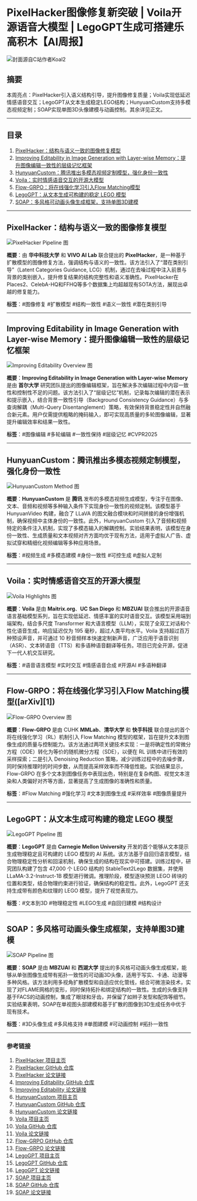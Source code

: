 # PixelHacker图像修复新突破 | Voila开源语音大模型 | LegoGPT生成可搭建乐高积木【AI周报】

![封面源自C站作者Koal2](https://image.civitai.com/xG1nkqKTMzGDvpLrqFT7WA/44cb3616-4cff-4dea-bcb6-caeedb99ceeb/original=true,quality=90/73901561.jpeg)

## 摘要

本周亮点：PixelHacker引入语义结构引导，提升图像修复质量；Voila实现低延迟情感语音交互；LegoGPT从文本生成稳定LEGO结构；HunyuanCustom支持多模态视频定制；SOAP实现单图3D头像建模与动画控制。其余详见正文。

---

## 目录  

1. [PixelHacker：结构与语义一致的图像修复模型](#pixelhacker结构与语义一致的图像修复模型)
2. [Improving Editability in Image Generation with Layer-wise Memory：提升图像编辑一致性的层级记忆框架](#improving-editability-in-image-generation-with-layer-wise-memory提升图像编辑一致性的层级记忆框架)
3. [HunyuanCustom：腾讯推出多模态视频定制模型，强化身份一致性](#hunyuancustom腾讯推出多模态视频定制模型强化身份一致性)
4. [Voila：实时情感语音交互的开源大模型](#voila实时情感语音交互的开源大模型)
5. [Flow-GRPO：将在线强化学习引入Flow Matching模型](#flow-grpo将在线强化学习引入flow-matching模型)
6. [LegoGPT：从文本生成可构建的稳定 LEGO 模型](#legogpt从文本生成可构建的稳定-lego-模型)
7. [SOAP：多风格可动画头像生成框架，支持单图3D建模](#soap多风格可动画头像生成框架支持单图3d建模)

---

## PixelHacker：结构与语义一致的图像修复模型

![PixelHacker Pipeline 图](https://hustvl.github.io/PixelHacker/image_assets/method/Pipeline.png)

**概要**：由 **华中科技大学** 和 **VIVO AI Lab** 联合提出的 **PixelHacker**，是一种基于扩散模型的图像修复方法，强调结构与语义的一致性。该方法引入了“潜在类别引导”（Latent Categories Guidance, LCG）机制，通过在去噪过程中注入前景与背景的类别嵌入，提升修复结果的结构完整性和语义准确性。PixelHacker在Places2、CelebA-HQ和FFHQ等多个数据集上均超越现有SOTA方法，展现出卓越的修复能力。

**标签**：#图像修复 #扩散模型 #结构一致性 #语义一致性 #潜在类别引导

---

## Improving Editability in Image Generation with Layer-wise Memory：提升图像编辑一致性的层级记忆框架

![Improving Editability Overview 图](https://arxiv.org/html/2505.01079v1/x1.png)

**概要**：**Improving Editability in Image Generation with Layer-wise Memory** 是由 **首尔大学** 研究团队提出的图像编辑框架，旨在解决多次编辑过程中内容一致性和控制性不足的问题。该方法引入了“层级记忆”机制，记录每次编辑的潜在表示和提示嵌入，结合背景一致性引导（Background Consistency Guidance）与多查询解耦（Multi-Query Disentanglement）策略，有效保持背景稳定性并自然融合新元素。用户仅需提供粗略的掩码输入，即可实现高质量的多轮图像编辑，显著提升编辑效率和结果一致性。

**标签**：#图像编辑 #多轮编辑 #一致性保持 #层级记忆 #CVPR2025

---

## HunyuanCustom：腾讯推出多模态视频定制模型，强化身份一致性

![HunyuanCustom Method 图](https://hunyuancustom.github.io/static/images/method.png)

**概要**：**HunyuanCustom** 是 **腾讯** 发布的多模态视频生成模型，专注于在图像、文本、音频和视频等多种输入条件下实现身份一致性的视频定制。该模型基于 HunyuanVideo 构建，融合了 LLaVA 的图文融合模块和时间拼接的身份增强机制，确保视频中主体身份的一致性。此外，HunyuanCustom 引入了音频和视频特定的条件注入机制，实现了多模态输入的解耦控制。实验结果表明，该模型在身份一致性、生成质量和文本视频对齐方面均优于现有方法，适用于虚拟人广告、虚拟试穿和精细化视频编辑等多种应用场景。

**标签**：#视频生成 #多模态建模 #身份一致性 #可控生成 #虚拟人定制

---

## Voila：实时情感语音交互的开源大模型

![Voila Highlights 图](https://voila.maitrix.org/static/images/highlights.png)

**概要**：**Voila** 是由 **Maitrix.org**、**UC San Diego** 和 **MBZUAI** 联合推出的开源语音语言基础模型系列，旨在实现低延迟、情感丰富的实时语音交互。该模型采用端到端架构，结合多尺度 Transformer 和大语言模型（LLM），实现了全双工对话和个性化语音生成，响应延迟仅为 195 毫秒，超过人类平均水平。Voila 支持超过百万种预设声音，并可通过 10 秒音频样本快速定制新声音，广泛应用于语音识别（ASR）、文本转语音（TTS）和多语种语音翻译等任务。项目已完全开源，促进下一代人机交互研究。

**标签**：#语音语言模型 #实时交互 #情感语音合成 #开源AI #多语种翻译

---

## Flow-GRPO：将在线强化学习引入Flow Matching模型([arXiv][1])

![Flow-GRPO Overview 图](https://arxiv.org/html/2505.05470v1/x2.png)

**概要**：**Flow-GRPO** 是由 CUHK **MMLab**、**清华大学** 和 **快手科技** 联合提出的首个将在线强化学习（RL）机制引入 Flow Matching 模型的框架，旨在提升文本到图像生成的质量与控制能力。该方法通过两项关键技术实现：一是将确定性的常微分方程（ODE）转化为等价的随机微分方程（SDE），以便在 RL 训练中进行有效的采样探索；二是引入 Denoising Reduction 策略，减少训练过程中的去噪步骤，同时保持推理时的时间步数，从而提高采样效率而不降低性能。实验结果显示，Flow-GRPO 在多个文本到图像任务中表现出色，特别是在复杂构图、视觉文本渲染和人类偏好对齐等方面，显著提高了生成图像的准确性和质量。

**标签**：#Flow Matching #强化学习 #文本到图像生成 #采样效率 #图像质量提升

---

## LegoGPT：从文本生成可构建的稳定 LEGO 模型

![LegoGPT Pipeline 图](https://avalovelace1.github.io/LegoGPT/assets/pipeline.jpg)

**概要**：**LegoGPT** 是由 **Carnegie Mellon University** 开发的首个能够从文本提示生成物理稳定且可构建的 LEGO 模型的 AI 系统。该方法基于自回归语言模型，结合物理稳定性分析和回滚机制，确保生成的结构在现实中可搭建。训练过程中，研究团队构建了包含 47,000 个 LEGO 结构的 StableText2Lego 数据集，并使用 LLaMA-3.2-Instruct-1B 模型进行微调。推理阶段，模型逐块预测 LEGO 砖块的位置和类型，结合物理约束进行验证，确保结构的稳定性。此外，LegoGPT 还支持生成带有颜色和纹理的 LEGO 模型，提升了视觉表现力。

**标签**：#文本到3D #物理稳定性 #LEGO生成 #自回归建模 #结构设计

---

## SOAP：多风格可动画头像生成框架，支持单图3D建模

![SOAP Pipeline 图](https://tingtingliao.github.io/soap/src/img/pipeline.png)

**概要**：**SOAP** 是由 **MBZUAI** 和 **西湖大学** 提出的多风格可动画头像生成框架，能够从单张图像生成带有拓扑一致性的可动画3D头像，适用于写实、卡通、动漫等多种风格。该方法利用多视角扩散模型和自适应优化管线，结合可微渲染技术，实现了对FLAME网格的变形，同时保持拓扑和绑定结构的一致性。生成的头像支持基于FACS的动画控制，集成了眼球和牙齿，并保留了如辫子发型和配饰等细节。实验结果表明，SOAP在单视图头部建模和基于扩散的图像到3D生成任务中优于现有技术。

**标签**：#3D头像生成 #多风格支持 #单图建模 #可动画控制 #拓扑一致性

---

### **参考链接**

1. [PixelHacker 项目主页](https://hustvl.github.io/PixelHacker/)
2. [PixelHacker GitHub 仓库](https://github.com/hustvl/PixelHacker)
3. [PixelHacker 论文链接](https://arxiv.org/html/2504.20438v2)
4. [Improving Editability GitHub 仓库](https://github.com/carpedkm/improving-editability)
5. [Improving Editability 论文链接](https://arxiv.org/html/2505.01079v1)
6. [HunyuanCustom 项目主页](https://hunyuancustom.github.io/)
7. [HunyuanCustom GitHub 仓库](https://github.com/Tencent/HunyuanCustom)
8. [HunyuanCustom 论文链接](https://arxiv.org/html/2505.04512)
9. [Voila 项目主页](https://voila.maitrix.org/)
10. [Voila GitHub 仓库](https://github.com/maitrix-org/voila)
11. [Voila 论文链接](https://arxiv.org/html/2505.02707v1)
12. [Flow-GRPO GitHub 仓库](https://github.com/yifan123/flow_grpo)
13. [Flow-GRPO 论文链接](https://arxiv.org/html/2505.05470v1)
14. [LegoGPT 项目主页](https://avalovelace1.github.io/LegoGPT/)
15. [LegoGPT GitHub 仓库](https://github.com/AvaLovelace1/LegoGPT)
16. [LegoGPT 论文链接](https://arxiv.org/html/2505.05469v1)
17. [SOAP 项目主页](https://tingtingliao.github.io/soap)
18. [SOAP GitHub 仓库](https://github.com/TingtingLiao/soap)
19. [SOAP 论文链接](https://arxiv.org/html/2505.05022v1)
